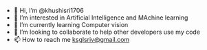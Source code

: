 - 👋 Hi, I’m @khushisri1706
- 👀 I’m interested in Artificial Intelligence and MAchine learning
- 🌱 I’m currently learning Computer vision
- 💞️ I’m looking to collaborate to help other developers use my code 
- 📫 How to reach me ksglsriv@gmail.com

<!---
khushisri1706/khushisri1706 is a ✨ special ✨ repository because its `README.md` (this file) appears on your GitHub profile.
You can click the Preview link to take a look at your changes.
--->
